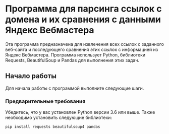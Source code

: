 # Программа для парсинга ссылок с домена и их сравнения с данными Яндекс Вебмастера

Эта программа предназначена для извлечения всех ссылок с заданного веб-сайта и последующего сравнения этих ссылок с информацией из Яндекс Вебмастера. Программа использует Python, библиотеки Requests, BeautifulSoup и Pandas для выполнения этих задач.

## Начало работы

Для начала работы с программой выполните следующие шаги.

### Предварительные требования

Убедитесь, что у вас установлен Python версии 3.6 или выше. Также необходимо установить следующие библиотеки:

```bash
pip install requests beautifulsoup4 pandas
